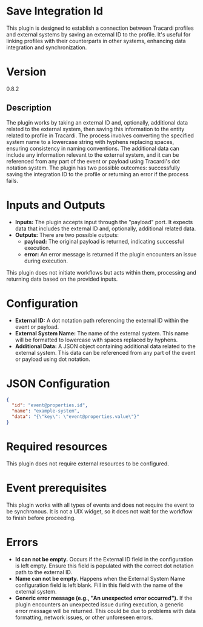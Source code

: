 # Save Integration Id

This plugin is designed to establish a connection between Tracardi profiles and external systems by saving an external
ID to the profile. It's useful for linking profiles with their counterparts in other systems, enhancing data integration
and synchronization.

# Version

0.8.2

## Description

The plugin works by taking an external ID and, optionally, additional data related to the external system, then saving
this information to the entity related to profile in Tracardi. The process involves converting the specified system name to a lowercase
string with hyphens replacing spaces, ensuring consistency in naming conventions. The additional data can include any
information relevant to the external system, and it can be referenced from any part of the event or payload using
Tracardi's dot notation system. The plugin has two possible outcomes: successfully saving the integration ID to the
profile or returning an error if the process fails.

# Inputs and Outputs

- **Inputs:** The plugin accepts input through the "payload" port. It expects data that includes the external ID and,
  optionally, additional related data.
- **Outputs:** There are two possible outputs:
    - **payload:** The original payload is returned, indicating successful execution.
    - **error:** An error message is returned if the plugin encounters an issue during execution.

This plugin does not initiate workflows but acts within them, processing and returning data based on the provided
inputs.

# Configuration

- **External ID:** A dot notation path referencing the external ID within the event or payload.
- **External System Name:** The name of the external system. This name will be formatted to lowercase with spaces
  replaced by hyphens.
- **Additional Data:** A JSON object containing additional data related to the external system. This data can be
  referenced from any part of the event or payload using dot notation.

# JSON Configuration

```json
{
  "id": "event@properties.id",
  "name": "example-system",
  "data": "{\"key\": \"event@properties.value\"}"
}
```

# Required resources

This plugin does not require external resources to be configured.

# Event prerequisites

This plugin works with all types of events and does not require the event to be synchronous. It is not a UIX widget, so
it does not wait for the workflow to finish before proceeding.

# Errors

- **Id can not be empty.** Occurs if the External ID field in the configuration is left empty. Ensure this field is
  populated with the correct dot notation path to the external ID.
- **Name can not be empty.** Happens when the External System Name configuration field is left blank. Fill in this field
  with the name of the external system.
- **Generic error message (e.g., "An unexpected error occurred").** If the plugin encounters an unexpected issue during
  execution, a generic error message will be returned. This could be due to problems with data formatting, network
  issues, or other unforeseen errors.
